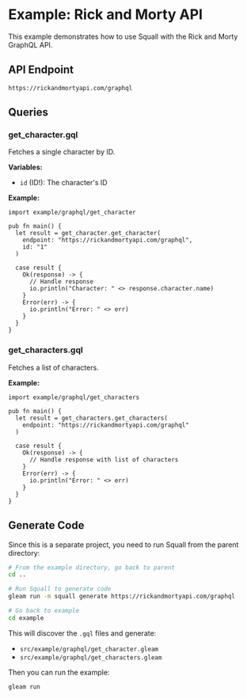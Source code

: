 # Example: Rick and Morty API

This example demonstrates how to use Squall with the Rick and Morty GraphQL API.

## API Endpoint

```
https://rickandmortyapi.com/graphql
```

## Queries

### get_character.gql

Fetches a single character by ID.

**Variables:**
- `id` (ID!): The character's ID

**Example:**
```gleam
import example/graphql/get_character

pub fn main() {
  let result = get_character.get_character(
    endpoint: "https://rickandmortyapi.com/graphql",
    id: "1"
  )

  case result {
    Ok(response) -> {
      // Handle response
      io.println("Character: " <> response.character.name)
    }
    Error(err) -> {
      io.println("Error: " <> err)
    }
  }
}
```

### get_characters.gql

Fetches a list of characters.

**Example:**
```gleam
import example/graphql/get_characters

pub fn main() {
  let result = get_characters.get_characters(
    endpoint: "https://rickandmortyapi.com/graphql"
  )

  case result {
    Ok(response) -> {
      // Handle response with list of characters
    }
    Error(err) -> {
      io.println("Error: " <> err)
    }
  }
}
```

## Generate Code

Since this is a separate project, you need to run Squall from the parent directory:

```bash
# From the example directory, go back to parent
cd ..

# Run Squall to generate code
gleam run -m squall generate https://rickandmortyapi.com/graphql

# Go back to example
cd example
```

This will discover the `.gql` files and generate:
- `src/example/graphql/get_character.gleam`
- `src/example/graphql/get_characters.gleam`

Then you can run the example:

```bash
gleam run
```
